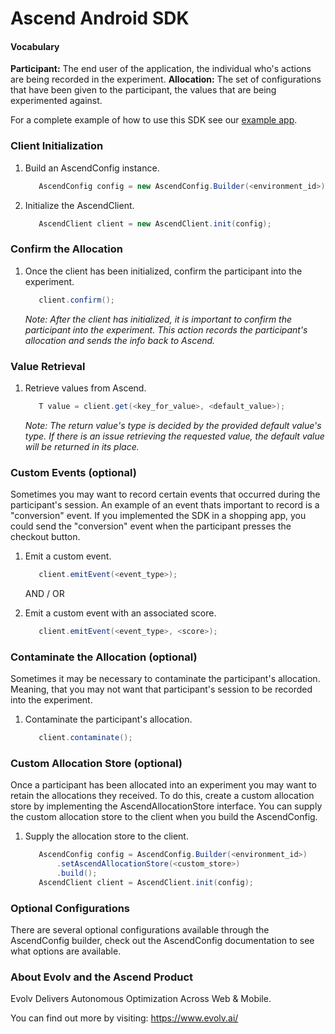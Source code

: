 # Ascend Android SDK

#### Vocabulary

   **Participant:** The end user of the application, the individual who's actions are being recorded in the experiment.
   **Allocation:** The set of configurations that have been given to the participant, the values that are being
   experimented against.

For a complete example of how to use this SDK see our [example app](https://github.com/evolv-ai/ascend-android-sdk/blob/master/example/src/main/java/ai/evolv/ascend/example/MainActivity.java).

### Client Initialization

1. Build an AscendConfig instance.
    ```java
       AscendConfig config = new AscendConfig.Builder(<environment_id>).build();
    ```

2. Initialize the AscendClient.
    ```java
       AscendClient client = new AscendClient.init(config);
    ```
    
### Confirm the Allocation
    
1. Once the client has been initialized, confirm the participant into the experiment.
    ```java
       client.confirm();
    ```
    *Note: After the client has initialized, it is important to confirm the participant into the experiment. This action
     records the participant's allocation and sends the info back to Ascend.*

### Value Retrieval

1. Retrieve values from Ascend.
    ```java
       T value = client.get(<key_for_value>, <default_value>);
    ```
    
   *Note: The return value's type is decided by the provided default value's type. If there is an issue retrieving the
   requested value, the default value will be returned in its place.*
    
### Custom Events (optional)

Sometimes you may want to record certain events that occurred during the participant's session. An example of an event
thats important to record is a "conversion" event. If you implemented the SDK in a shopping app, you could send the
"conversion" event when the participant presses the checkout button.

1. Emit a custom event.
    ```java
       client.emitEvent(<event_type>);
    ```
    
    AND / OR

2. Emit a custom event with an associated score.
    ```java
       client.emitEvent(<event_type>, <score>);
    ```
    
### Contaminate the Allocation (optional)

Sometimes it may be necessary to contaminate the participant's allocation. Meaning, that you may not want that participant's session to be recorded into the experiment.

1. Contaminate the participant's allocation.
    ```java
       client.contaminate();
    ```    
    
### Custom Allocation Store (optional)

Once a participant has been allocated into an experiment you may want to retain the allocations they received. To do this, create a custom allocation store by implementing the AscendAllocationStore interface. You can supply the
custom allocation store to the client when you build the AscendConfig.

1. Supply the allocation store to the client.
    ```java
       AscendConfig config = AscendConfig.Builder(<environment_id>)
           .setAscendAllocationStore(<custom_store>)
           .build();
       AscendClient client = AscendClient.init(config);
   ```

   
### Optional Configurations

There are several optional configurations available through the AscendConfig builder, check out the AscendConfig
documentation to see what options are available.

### About Evolv and the Ascend Product

Evolv Delivers Autonomous Optimization Across Web & Mobile.

You can find out more by visiting: https://www.evolv.ai/
